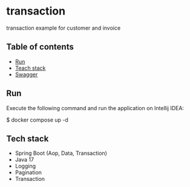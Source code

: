 
# transaction

transaction example for customer and invoice


## Table of contents

 - [Run](https://awesomeopensource.com/project/elangosundar/awesome-README-templates)
 - [Teach stack](https://github.com/matiassingers/awesome-readme)
 - [Swagger](https://bulldogjob.com/news/449-how-to-write-a-good-readme-for-your-github-project)


## Run

Execute the following command and run the application on Intellij IDEA:

$ docker compose up -d


## Tech stack

- Spring Boot (Aop, Data, Transaction)
- Java 17
- Logging
- Pagination
- Transaction

